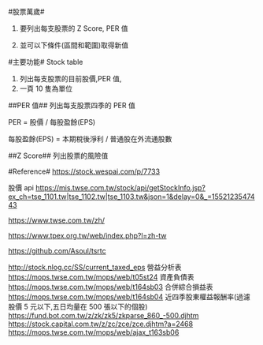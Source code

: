 #股票萬歲#

1. 要列出每支股票的 Z Score, PER 值

2. 並可以下條件(區間和範圍)取得新值

#主要功能#
Stock table

1. 列出每支股票的目前股價,PER 值,
2. 一頁 10 隻為單位

##PER 值##
列出每支股票四季的 PER 值

PER = 股價 / 每股盈餘(EPS)

每股盈餘(EPS) = 本期稅後淨利 / 普通股在外流通股數

##Z Score##
列出股票的風險值

#Reference#
https://stock.wespai.com/p/7733

股價 api https://mis.twse.com.tw/stock/api/getStockInfo.jsp?ex_ch=tse_1101.tw|tse_1102.tw|tse_1103.tw&json=1&delay=0&_=1552123547443

https://www.twse.com.tw/zh/

https://www.tpex.org.tw/web/index.php?l=zh-tw

https://github.com/Asoul/tsrtc

http://stock.nlog.cc/SS/current_taxed_eps
營益分析表
https://mops.twse.com.tw/mops/web/t05st24
資產負債表
https://mops.twse.com.tw/mops/web/t164sb03
合併綜合損益表
https://mops.twse.com.tw/mops/web/t164sb04
近四季股東權益報酬率(過濾股價 5 元以下,五日均量在 500 張以下的個股)
https://fund.bot.com.tw/z/zk/zk5/zkparse_860_-500.djhtm
https://stock.capital.com.tw/z/zc/zce/zce.djhtm?a=2468
https://mops.twse.com.tw/mops/web/ajax_t163sb06
